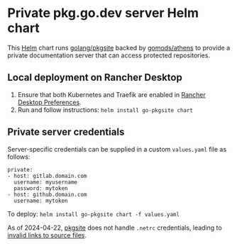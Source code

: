 # Private pkg.go.dev server Helm chart

This [Helm] chart runs [golang/pkgsite][pkgsite] backed by [gomods/athens][athens] to provide a private documentation server that can access protected repositories.

[Helm]: https://helm.sh/
[pkgsite]: https://github.com/golang/pkgsite
[athens]: https://github.com/gomods/athens

## Local deployment on Rancher Desktop

1. Ensure that both Kubernetes and Traefik are enabled in [Rancher Desktop Preferences][prefs].
2. Run and follow instructions: `helm install go-pkgsite chart`

[prefs]: https://docs.rancherdesktop.io/ui/preferences/kubernetes/

## Private server credentials

Server-specific credentials can be supplied in a custom `values.yaml` file as follows:

```
private:
- host: gitlab.domain.com
  username: myusername
  password: mytoken
- host: github.domain.com
  username: mytoken
```

To deploy: `helm install go-pkgsite chart -f values.yaml`

As of 2024-04-22, [pkgsite] does not handle `.netrc` credentials, leading to [invalid links to source files][60299].

[60299]: https://github.com/golang/go/issues/60299

